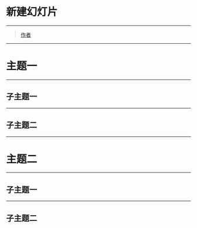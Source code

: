# 新建幻灯片
<hr>

>[作者]()



---
# 主题一
----
## 子主题一

----
## 子主题二





---

# 主题二
----
## 子主题一

----
## 子主题二




<!--默认在页面关闭或刷新时，保存内容，同时1min会自动保存一次-->
<!-- 常用语法： -->
<!-- 0.支持markdown基础语法, 同时自定义：
<hr>表示空行
通过插入HTML支持<del>删除线</del>、<mark>高亮</mark>和<red>标红</red>
-->

<!--
1.使用 --- （三个减号的单独行）来划分水平幻灯片
-->

<!--
2.使用 ----（四个减号的单独行）来划分垂直幻灯片
-->

<!--
3.使用关键字 ++++ 来划分渐变幻灯片
-->

<!--
4.可以直接粘贴或者拖动图片到输入框，网页会自动上传图片到服务器，并且自动补全markdown格式的图片
-->

<!--
5.

图片居中 <img alt=... class="center" src=...>

自定义图片大小<img alt=... src=... width="678px">
-->

<!--
6.代码高亮，在三个反引号的后面增加语言类型：

例如：

```c++
#include <iostream>

int main() {
    std::cout << "Hello World!" << std::endl;

    return 0;
}
```

-->

<!-- 
7.使用二级分点符号 - 或 *时，要与一级隔一个tab键，否则会被识别为一级，如下：
- 一级
    - 二级
        - 三级
            - 四级
-->

<!--
用<inline>来分割不同的引用, 如：
>引用1
<inline>
>引用2
-->